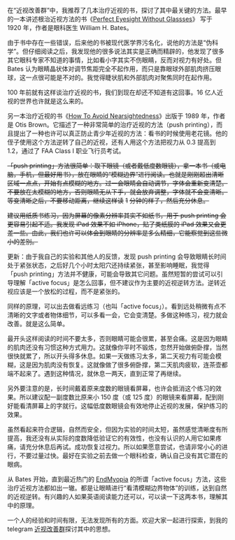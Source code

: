 在“近视改善群”中，我推荐了几本治疗近视的书，探讨了其中最关键的方法。最早的一本讲述根治近视方法的书《[Perfect Eyesight Without Glassses](https://archive.org/details/PERFECTSIGHTWITHOUTGLASSES)》 写于 1920 年，作者是眼科医生 William H. Bates。

由于书中存在一些错误，后来他的书被现代医学界污名化，说他的方法是“伪科学”。但仔细阅读之后，我发现他的很多说法其实是正确而精辟的，他发现了很多其它眼科专家不知道的事情，比如看小字其实不伤眼睛，反而对视力有好处。但 Bates 认为眼睛晶状体对调节焦距完全不起作用，而只是靠眼球外部肌肉挤压眼球，这一点很可能是不对的。我觉得睫状肌和外部肌肉对聚焦同时在起作用。

100 年前就有这样谈治疗近视的书，我们到现在却还不知道有这回事。16 亿人近视的世界也许就是这么来的。

另一本治疗近视的书《[How To Avoid Nearsightedness](http://i-see.org/otis_brown/)》出版于 1989 年，作者是 Otis Brown。它描述了一种非常简单的治疗近视的方法（push printing），而且提出了一种也许可以真正防止青少年近视的方法：看书的时候使用老花镜。他的侄子使用这个方法逆转了自己的近视，还有人用这个方法把视力从 0.3 提高到 1.2，通过了 FAA Class I 职业飞行员考试。

<s>「</s><s>push printing</s><s>」</s><s>方法很简单：取下眼镜（或者戴低度数眼镜），拿一本书（或电脑，手机，但最好用书），放在眼睛的</s><s>“</s><s>模糊边界</s><s>”</s><s>进行阅读。也就是刚刚超出清晰区域一点点，开始有点模糊的地方。过一会眼睛会自动调节，字体会重新变清楚。不要放在太模糊的地方，否则眼睛无从下手，就会放弃调整，字体就不会变清晰。等变清晰之后，不要移动距离，继续这样读</s> <s>1</s> <s>分钟的样子，然后充分休息。</s>

<s>建议用纸质书练习，因为屏幕的像素分辨率其实不如纸书，用于 push printing 会更容易引起不适。我发现 iPad 效果不如 iPhone，贴了类纸膜的 iPad 效果又会更差一些。由此，我们也许可以体会到眼睛的分辨率是多么精细，它能察觉到这些微小的差别。</s>

更新：由于我自己的实验和其他人的反馈，发现 push printing 会导致眼睛长时间处于紧张状态，之后好几个小时太阳穴还持续紧张，甚至影响睡眠，我觉得「push printing」方法并不健康，可能会导致其它问题。虽然短暂的尝试可以引导理解「active focus」是怎么回事，但不建议作为主要的近视逆转方法。逆转近视应该是一个放松的过程，而不是紧张的。

同样的原理，可以出去做看远练习（也叫「active focus」）。看到远处稍微有点不清晰的文字或者物体细节，可以多看一会，它会变清楚。多做这种练习，视力就会改善。就是这么简单。

最开头这样阅读的时间不要太多，否则眼睛可能会很累，甚至会痛。这是因为眼睛的肌肉还没有习惯这种方式用力。这就像你平时不锻炼，忽然开始做俯卧撑，当然很快就累了，所以开头得多休息。如果一天做练习太多，第二天视力有可能会模糊，这是因为肌肉没有恢复。这就像做了很多俯卧撑，第二天肌肉疲软，连茶壶都端不起来了。遇到这种情况，就休息一两天，直到正常了再继续。

另外要注意的是，长时间戴着原来度数的眼镜看屏幕，也许会抵消这个练习的效果。所以建议配一副度数比原来小 150 度（或 125 度）的眼镜来看屏幕，配到刚好能看清屏幕上的字就行。这幅低度数眼镜会有效地停止近视的发展，保护练习的效果。

虽然看起来符合逻辑，自然而安全，但因为实验的时间太短，虽然感觉清晰度有所提高，我还没有从实际的度数降低验证它的有效性，也没有认识的人用它如果疼痛，请充分休息后再试。成功恢复过视力。所以如果愿意尝试，也请非常小心的进行，不要过量过快。最好在实验之前去做一个眼科检查，确认自己没有其它潜在的眼病。

从 Bates 开始，直到最近热门的 [EndMyopia](https://endmyopia.org) 的所谓「active focus」方法，这些治疗近视方法都如出一辙。都是让眼睛进行“看清模糊边界物体”的训练，达到自然的近视逆转。有兴趣的人如果英语阅读能力还可以，可以读一下这两本书，理解其中的原理。

一个人的经验和时间有限，无法发现所有的方面。欢迎大家一起进行探索，到我的 telegram [近视改善群](https://t.me/+wlPA-gn1LEBkNjdl)探讨其中的思想。
